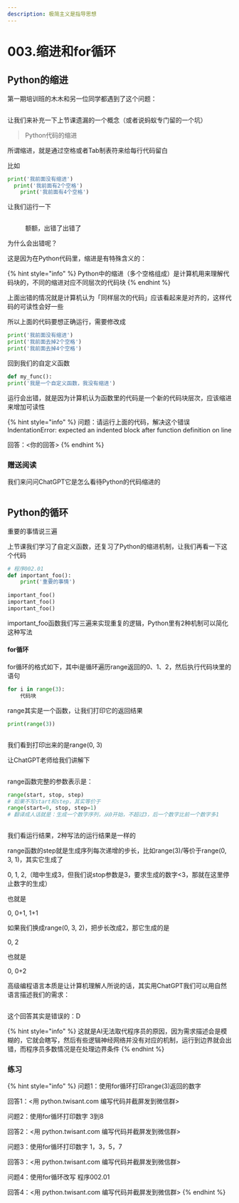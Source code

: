 ```yaml
---
description: 极简主义是指导思想
---
```


# 003.缩进和for循环

## Python的缩进

第一期培训班的木木和另一位同学都遇到了这个问题：

<figure><img src=".gitbook/assets/image (2) (2).png" alt=""><figcaption></figcaption></figure>

&#x20;让我们来补充一下上节课遗漏的一个概念（或者说蚂蚁专门留的一个坑）

> Python代码的缩进

所谓缩进，就是通过空格或者Tab制表符来给每行代码留白

比如

```python
print('我前面没有缩进')
  print('我前面有2个空格')
    print('我前面有4个空格')
```

让我们运行一下

<figure><img src=".gitbook/assets/image (4) (1).png" alt=""><figcaption><p>额额，出错了出错了</p></figcaption></figure>

为什么会出错呢？

这是因为在Python代码里，缩进是有特殊含义的：

{% hint style="info" %}
Python中的缩进（多个空格组成）是计算机用来理解代码块的，不同的缩进对应不同层次的代码块
{% endhint %}

上面出错的情况就是计算机认为「同样层次的代码」应该看起来是对齐的，这样代码的可读性会好一些

所以上面的代码要想正确运行，需要修改成

```python
print('我前面没有缩进')
print('我前面去掉2个空格')
print('我前面去掉4个空格')
```

回到我们的自定义函数

```python
def my_func():
print('我是一个自定义函数，我没有缩进')
```

运行会出错，就是因为计算机认为函数里的代码是一个新的代码块层次，应该缩进来增加可读性

{% hint style="info" %}
问题：请运行上面的代码，解决这个错误 IndentationError: expected an indented block after function definition on line

回答：<你的回答>
{% endhint %}

### 赠送阅读

我们来问问ChatGPT它是怎么看待Python的代码缩进的

<figure><img src=".gitbook/assets/image (6).png" alt=""><figcaption></figcaption></figure>

## Python的循环

重要的事情说三遍

上节课我们学习了自定义函数，还复习了Python的缩进机制，让我们再看一下这个代码

```python
# 程序002.01
def important_foo():
    print('重要的事情')
    
important_foo()
important_foo()
important_foo()
```

important\_foo函数我们写三遍来实现重复的逻辑，Python里有2种机制可以简化这种写法

#### for循环

for循环的格式如下，其中i是循环遍历range返回的0、1、2，然后执行代码块里的语句

```python
for i in range(3):
    代码块
```

range其实是一个函数，让我们打印它的返回结果

```python
print(range(3))
```

<figure><img src=".gitbook/assets/image (1) (3).png" alt=""><figcaption></figcaption></figure>

我们看到打印出来的是range(0, 3)

让ChatGPT老师给我们讲解下

<figure><img src=".gitbook/assets/image (7).png" alt=""><figcaption></figcaption></figure>

range函数完整的参数表示是：

```python
range(start, stop, step)
# 如果不写start和step，其实等价于
range(start=0, stop, step=1)
# 翻译成人话就是：生成一个数字序列，从0开始，不超过3，后一个数字比前一个数字多1
```

<figure><img src=".gitbook/assets/image (4) (2).png" alt=""><figcaption></figcaption></figure>

我们看运行结果，2种写法的运行结果是一样的

range函数的step就是生成序列每次递增的步长，比如range(3)/等价于range(0, 3, 1)，其实它生成了

0, 1, 2,（暗中生成3，但我们说stop参数是3，要求生成的数字<3，那就在这里停止数字的生成）

也就是

0, 0+1, 1+1

如果我们换成range(0, 3, 2)，把步长改成2，那它生成的是

0, 2

也就是

0, 0+2&#x20;

高级编程语言本质是让计算机理解人所说的话，其实用ChatGPT我们可以用自然语言描述我们的需求：

<figure><img src=".gitbook/assets/image (2) (1).png" alt=""><figcaption></figcaption></figure>

这个回答其实是错误的：D

{% hint style="info" %}
这就是AI无法取代程序员的原因，因为需求描述会是模糊的，它就会瞎写，然后有些逻辑神经网络并没有对应的机制，运行到边界就会出错，而程序员多数情况是在处理边界条件
{% endhint %}

### 练习

{% hint style="info" %}
问题1：使用for循环打印range(3)返回的数字

回答1：<用 python.twisant.com 编写代码并截屏发到微信群>



问题2：使用for循环打印数字 3到8

回答2：<用 python.twisant.com 编写代码并截屏发到微信群>



问题3：使用for循环打印数字 1，3，5，7

回答3：<用 python.twisant.com 编写代码并截屏发到微信群>



问题4：使用for循环改写 程序002.01

回答4：<用 python.twisant.com 编写代码并截屏发到微信群>
{% endhint %}



